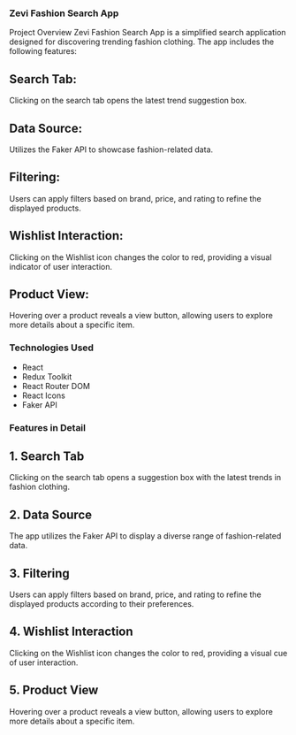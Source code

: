 ### Zevi Fashion Search App
Project Overview
Zevi Fashion Search App is a simplified search application designed for discovering trending fashion clothing. The app includes the following features:

## Search Tab:
Clicking on the search tab opens the latest trend suggestion box.

## Data Source:
Utilizes the Faker API to showcase fashion-related data.

## Filtering:
Users can apply filters based on brand, price, and rating to refine the displayed products.

## Wishlist Interaction:
Clicking on the Wishlist icon changes the color to red, providing a visual indicator of user interaction.

## Product View:
Hovering over a product reveals a view button, allowing users to explore more details about a specific item.


### Technologies Used

- React
- Redux Toolkit
- React Router DOM
- React Icons
- Faker API

### Features in Detail

## 1. Search Tab
Clicking on the search tab opens a suggestion box with the latest trends in fashion clothing.

## 2. Data Source
The app utilizes the Faker API to display a diverse range of fashion-related data.

## 3. Filtering
Users can apply filters based on brand, price, and rating to refine the displayed products according to their preferences.

## 4. Wishlist Interaction
Clicking on the Wishlist icon changes the color to red, providing a visual cue of user interaction.

## 5. Product View
Hovering over a product reveals a view button, allowing users to explore more details about a specific item.